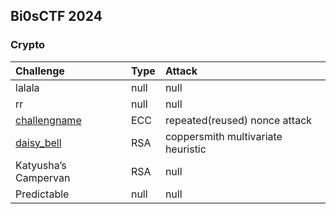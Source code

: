 ## Bi0sCTF 2024
### Crypto
|Challenge|Type|Attack|
|:--|:--|:--|
|lalala|null|null|
|rr|null|null|
|[challengname](https://github.com/luongdv35/CTF-Writeups/blob/main/CTF%202024/bi0sCTF%202024/Challengename/README.md)|ECC|repeated(reused) nonce attack|
|[daisy_bell](https://github.com/luongdv35/CTF-Writeups/blob/main/CTF%202024/bi0sCTF%202024/daisy_bell/README.md)|RSA|coppersmith multivariate heuristic|
|Katyusha’s Campervan|RSA|null|
|Predictable|null|null|
